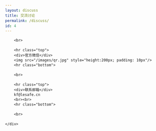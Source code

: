 ```yaml
---
layout: discuss
title: 交流讨论
permalink: /discuss/
id: 4
---
```



<div>
	<div class="align-center">


		<br>

		<hr class="top">
		<div>官方微信</div>
		<img src="/images/qr.jpg" style="height:200px; padding: 10px"/>
		<hr class="bottom">

		<br>

		<hr class="top">
		<div>联系邮箱</div>
		kf@lesafe.cn
		<br><br>
		<hr class="bottom">

		<br>

	</div>
</div>
